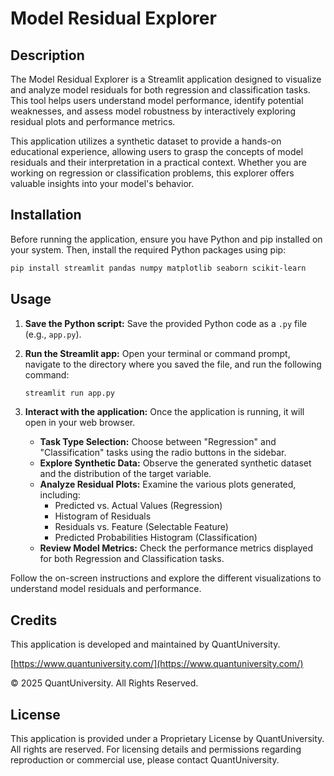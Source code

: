 # Model Residual Explorer

## Description

The Model Residual Explorer is a Streamlit application designed to visualize and analyze model residuals for both regression and classification tasks. This tool helps users understand model performance, identify potential weaknesses, and assess model robustness by interactively exploring residual plots and performance metrics.

This application utilizes a synthetic dataset to provide a hands-on educational experience, allowing users to grasp the concepts of model residuals and their interpretation in a practical context. Whether you are working on regression or classification problems, this explorer offers valuable insights into your model's behavior.

## Installation

Before running the application, ensure you have Python and pip installed on your system.  Then, install the required Python packages using pip:

```bash
pip install streamlit pandas numpy matplotlib seaborn scikit-learn
```

## Usage

1.  **Save the Python script:** Save the provided Python code as a `.py` file (e.g., `app.py`).
2.  **Run the Streamlit app:** Open your terminal or command prompt, navigate to the directory where you saved the file, and run the following command:

    ```bash
    streamlit run app.py
    ```

3.  **Interact with the application:** Once the application is running, it will open in your web browser.
    - **Task Type Selection:** Choose between "Regression" and "Classification" tasks using the radio buttons in the sidebar.
    - **Explore Synthetic Data:** Observe the generated synthetic dataset and the distribution of the target variable.
    - **Analyze Residual Plots:** Examine the various plots generated, including:
        - Predicted vs. Actual Values (Regression)
        - Histogram of Residuals
        - Residuals vs. Feature (Selectable Feature)
        - Predicted Probabilities Histogram (Classification)
    - **Review Model Metrics:** Check the performance metrics displayed for both Regression and Classification tasks.

Follow the on-screen instructions and explore the different visualizations to understand model residuals and performance.

## Credits

This application is developed and maintained by QuantUniversity.

[https://www.quantuniversity.com/](https://www.quantuniversity.com/)

© 2025 QuantUniversity. All Rights Reserved.

## License

This application is provided under a Proprietary License by QuantUniversity. All rights are reserved.  For licensing details and permissions regarding reproduction or commercial use, please contact QuantUniversity.

